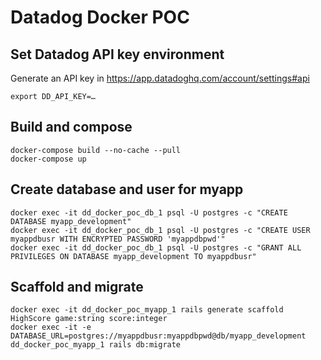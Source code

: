 # Datadog Docker POC

## Set Datadog API key environment

Generate an API key in https://app.datadoghq.com/account/settings#api

```
export DD_API_KEY=…
```

## Build and compose

```
docker-compose build --no-cache --pull
docker-compose up
```

## Create database and user for myapp

```
docker exec -it dd_docker_poc_db_1 psql -U postgres -c "CREATE DATABASE myapp_development"
docker exec -it dd_docker_poc_db_1 psql -U postgres -c "CREATE USER myappdbusr WITH ENCRYPTED PASSWORD 'myappdbpwd'"
docker exec -it dd_docker_poc_db_1 psql -U postgres -c "GRANT ALL PRIVILEGES ON DATABASE myapp_development TO myappdbusr"
```

## Scaffold and migrate

```
docker exec -it dd_docker_poc_myapp_1 rails generate scaffold HighScore game:string score:integer
docker exec -it -e DATABASE_URL=postgres://myappdbusr:myappdbpwd@db/myapp_development dd_docker_poc_myapp_1 rails db:migrate
```
